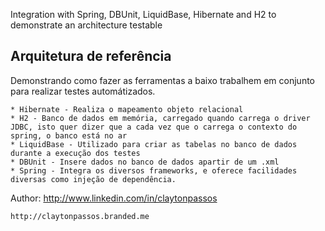 Integration with Spring, DBUnit, LiquidBase, Hibernate and H2 to demonstrate an architecture testable

Arquitetura de referência
----------------------------------------

Demonstrando como fazer as ferramentas a baixo trabalhem em conjunto para realizar testes automátizados.

	* Hibernate - Realiza o mapeamento objeto relacional
	* H2 - Banco de dados em memória, carregado quando carrega o driver JDBC, isto quer dizer que a cada vez que o carrega o contexto do spring, o banco está no ar
	* LiquidBase - Utilizado para criar as tabelas no banco de dados durante a execução dos testes
	* DBUnit - Insere dados no banco de dados apartir de um .xml
	* Spring - Integra os diversos frameworks, e oferece facilidades diversas como injeção de dependência.


Author:	
	http://www.linkedin.com/in/claytonpassos
	
	http://claytonpassos.branded.me